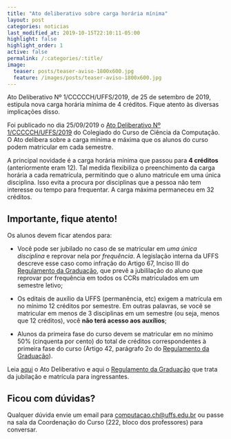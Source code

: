 ```yaml
---
title: "Ato deliberativo sobre carga horária mínima"
layout: post
categories: noticias
last_modified_at: 2019-10-15T22:10:11-05:00
highlight: false
highlight_order: 1
active: false
permalink: /:categories/:title/
image:
  teaser: posts/teaser-aviso-1800x600.jpg
  feature: /images/posts/teaser-aviso-1800x600.jpg
---
```


Ato Deliberativo Nº 1/CCCCCH/UFFS/2019, de 25 de setembro de 2019, estipula nova carga horária mínima de 4 créditos. Fique atento às diversas implicações disso.

Foi publicado no dia 25/09/2019 o [Ato Deliberativo Nº 1/CCCCCH/UFFS/2019](https://www.uffs.edu.br/atos-normativos/ato-deliberativo/ccccch/2019-0001) do Colegiado do Curso de Ciência da Computação. O Ato delibera sobre a carga mínima e máxima que os alunos do curso podem matricular em cada semestre.

A principal novidade é a carga horária mínima que passou para **4 créditos** (anteriormente eram 12). Tal medida flexibiliza o preenchimento da carga horária a cada rematrícula, permitindo que o aluno matricule em uma única disciplina. Isso evita a procura por disciplinas que a pessoa não tem interesse ou tempo para frequentar. A carga máxima permaneceu em 32 créditos.

## Importante, fique atento!

Os alunos devem ficar atendos para:
  
* Você pode ser jubilado no caso de se matricular em _uma única disciplina_ e reprovar nela por _frequência_. A legislação interna da UFFS descreve esse caso como infração do Artigo 67, Inciso III do [Regulamento da Graduação](https://www.uffs.edu.br/atos-normativos/resolucao/consunicgrad/2014-0004), que prevê a jubililação do aluno que reprovar por frequência em todos os CCRs matriculados em um semestre letivo;

* Os editais de auxílio da UFFS (permanência, etc) exigem a matrícula em no mínimo 12 créditos por semestre. Em outras palavras, se você se matricular em menos de 3 disciplinas em um semestre (ou seja, menos que 12 créditos), você **não terá acesso aos auxílios**;

* Alunos da primeira fase do curso devem se matricular em no mínimo 50% (cinquenta por cento) do total de créditos correspondentes à primeira fase do curso (Artigo 42, parágrafo 2o do [Regulamento da Graduação](https://www.uffs.edu.br/atos-normativos/resolucao/consunicgrad/2014-0004)).

Leia [aqui](https://www.uffs.edu.br/atos-normativos/ato-deliberativo/ccccch/2019-0001) o Ato Deliberativo e aqui o [Regulamento da Graduação](https://www.uffs.edu.br/atos-normativos/resolucao/consunicgrad/2014-0004) que trata da jubilação e matrícula para ingressantes.

## Ficou com dúvidas?

Qualquer dúvida envie um email para [computacao.ch@uffs.edu.br](mailto:computacao.ch@uffs.edu.br) ou passe na sala da Coordenação do Curso (222, bloco dos professores) para conversar.
